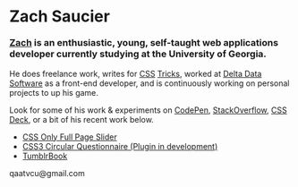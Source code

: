 <div id="container">
  <div id="content">
    <div id="about">
      <h1>
        <div style='float:left; margin-bottom:20px;'>
          Zach Saucier
        </div>
        <div class="stage">
          <div class="pyramid3d">
            <div class="triangle side1"></div>
            <div class="triangle side2"></div>
            <div class="triangle side3"></div>
            <div class="triangle side4"></div>
          </div>
        </div> 
      </h1>
      <h3 style='clear:both' class="subhead">
        <a href="https://plus.google.com/108495471566196018473/posts">Zach</a> is an enthusiastic, young, self-taught web applications developer currently studying at the University of Georgia.
      </h3>
      <p id='pleft'>
        He does freelance work, writes for <a href="https://css-tricks.com/css-animation-tricks/">CSS</a> <a href="https://css-tricks.com/controlling-css-animations-transitions-javascript/">Tricks</a>, worked at <a href="http://deltadatasoft.com/">Delta Data Software</a> as a front-end developer, and is continuously working on personal projects to up his game.
      </p>
      <p id='pright'>
        Look for some of his work &amp; experiments on <a href="https://codepen.io/Zeaklous">CodePen</a>, <a href="http://stackoverflow.com/users/2065702/zeaklous">StackOverflow</a>, <a href="https://cssdeck.com/user/Zeaklous">CSS Deck</a>, or a bit of his recent work below.
      </p>
      <ul>
        <li><a href="https://cssdeck.com/labs/css-only-full-page-slider">CSS Only Full Page Slider</a></li>
        <li><a href="https://codepen.io/Zeaklous/pen/alpEm">CSS3 Circular Questionnaire (Plugin in development)</a></li>
        <li><a href="https://zachsaucier.com/TumblrBook.html">TumblrBook</a></li>
      </ul>
      <p>
       qaatvcu@gmail.com
      </p>
    </div>
  </div>
</div>
